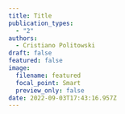 ```yaml
---
title: Title
publication_types:
  - "2"
authors:
  - Cristiano Politowski
draft: false
featured: false
image:
  filename: featured
  focal_point: Smart
  preview_only: false
date: 2022-09-03T17:43:16.957Z
---
```

